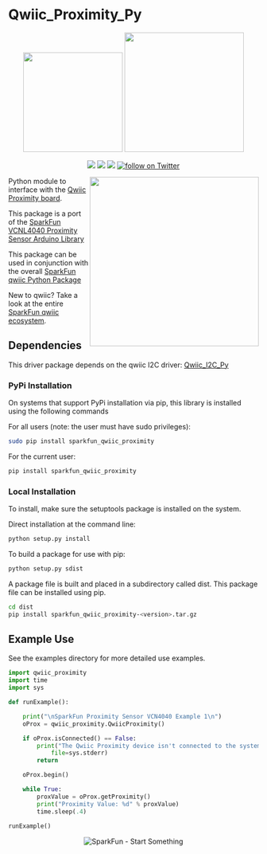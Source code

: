 Qwiic_Proximity_Py
===================

<p align="center">
   <img src="https://cdn.sparkfun.com/assets/custom_pages/2/7/2/qwiic-logo-registered.jpg"  width=200>  
   <img src="https://www.python.org/static/community_logos/python-logo-master-v3-TM.png"  width=240>   
</p>
<p align="center">
	<a href="https://test.pypi.org/project/sparkfun_qwiic_proximity/" alt="Package">
		<img src="https://img.shields.io/pypi/pyversions/sparkfun_qwiic_proximity.svg" /></a>
	<a href="https://github.com/sparkfun/Qwiic_Proximity_Py/issues" alt="Issues">
		<img src="https://img.shields.io/github/issues/sparkfun/Qwiic_Proximity_Py/issues.svg" /></a>
	<a href="https://github.com/sparkfun/Qwiic_Proximity_Py/blob/master/LICENSE" alt="License">
		<img src="https://img.shields.io/badge/license-MIT-blue.svg" /></a>
	<a href="https://twitter.com/intent/follow?screen_name=sparkfun">
        	<img src="https://img.shields.io/twitter/follow/sparkfun.svg?style=social&logo=twitter"
           	 alt="follow on Twitter"></a>
	
</p>

<img src="https://cdn.sparkfun.com//assets/parts/1/3/5/9/2/15177-SparkFun_Proximity_Sensor_Breakout_-_20cm__VCNL4040__Qwiic_-01.jpg"  align="right" width=340>

Python module to interface with the [Qwiic Proximity board](https://www.sparkfun.com/products/15177).

This package is a port of the [SparkFun VCNL4040 Proximity Sensor Arduino Library](https://github.com/sparkfun/SparkFun_VCNL4040_Arduino_Library)

This package can be used in conjunction with the overall [SparkFun qwiic Python Package](https://github.com/sparkfun/Qwiic_Py)

New to qwiic? Take a look at the entire [SparkFun qwiic ecosystem](https://www.sparkfun.com/qwiic).

Dependencies 
-------------
This driver package depends on the qwiic I2C driver: 
[Qwiic_I2C_Py](https://github.com/sparkfun/Qwiic_I2C_Py)

### PyPi Installation
On systems that support PyPi installation via pip, this library is installed using the following commands

For all users (note: the user must have sudo privileges):
```sh
sudo pip install sparkfun_qwiic_proximity
```
For the current user:

```sh
pip install sparkfun_qwiic_proximity
```

### Local Installation

To install, make sure the setuptools package is installed on the system.

Direct installation at the command line:
```sh
python setup.py install
```

To build a package for use with pip:
```sh
python setup.py sdist
 ```
A package file is built and placed in a subdirectory called dist. This package file can be installed using pip.
```sh
cd dist
pip install sparkfun_qwiic_proximity-<version>.tar.gz
```

Example Use
--------------
See the examples directory for more detailed use examples.

```python
import qwiic_proximity
import time
import sys

def runExample():

	print("\nSparkFun Proximity Sensor VCN4040 Example 1\n")
	oProx = qwiic_proximity.QwiicProximity()

	if oProx.isConnected() == False:
		print("The Qwiic Proximity device isn't connected to the system. Please check your connection", \
			file=sys.stderr)
		return

	oProx.begin()

	while True:
		proxValue = oProx.getProximity()
		print("Proximity Value: %d" % proxValue)
		time.sleep(.4)
    
runExample()

```
<p align="center">
<img src="https://cdn.sparkfun.com/assets/custom_pages/3/3/4/dark-logo-red-flame.png" alt="SparkFun - Start Something">
</p>
